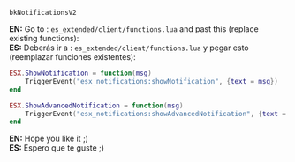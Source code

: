 `bkNotificationsV2`

**EN:** Go to : `es_extended/client/functions.lua` and past this (replace existing functions):  
**ES:** Deberás ir a : `es_extended/client/functions.lua` y pegar esto (reemplazar funciones existentes):
```lua
ESX.ShowNotification = function(msg)
	TriggerEvent("esx_notifications:showNotification", {text = msg})
end
```
```lua
ESX.ShowAdvancedNotification = function(msg)
	TriggerEvent("esx_notifications:showAdvancedNotification", {text = msg})
end
```
**EN:** Hope you like it ;)  
**ES:** Espero que te guste ;)
